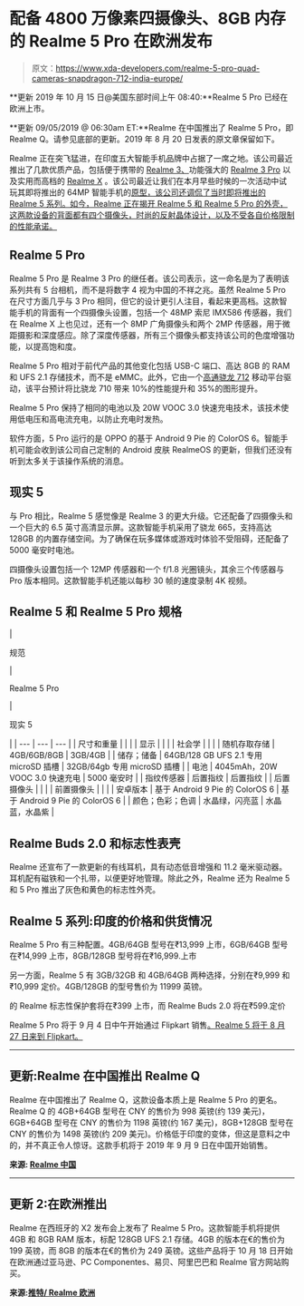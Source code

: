 # 配备 4800 万像素四摄像头、8GB 内存的 Realme 5 Pro 在欧洲发布

> 原文：<https://www.xda-developers.com/realme-5-pro-quad-cameras-snapdragon-712-india-europe/>

**更新 2019 年 10 月 15 日@美国东部时间上午 08:40:**Realme 5 Pro 已经在欧洲上市。

**更新 09/05/2019 @ 06:30am ET:**Realme 在中国推出了 Realme 5 Pro，即 Realme Q。请参见底部的更新。2019 年 8 月 20 日发表的原文章保留如下。

Realme 正在突飞猛进，在印度五大智能手机品牌中占据了一席之地。该公司最近推出了几款优质产品，包括便于携带的 [Realme 3、](https://www.xda-developers.com/realme-3-review-a-solid-device-in-a-crowded-market/)功能强大的 [Realme 3 Pro](https://www.xda-developers.com/realme-3-pro-first-impressions-hands-on-review/) 以及实用而高档的 [Realme X](https://www.xda-developers.com/realme-x-review-premium-affordable/) 。该公司最近让我们在本月早些时候的一次活动中试玩其即将推出的 64MP 智能手机的[原型，该公司还调侃了当时即将推出的 Realme 5 系列。如今，Realme 正在揭开 Realme 5 和 Realme 5 Pro 的外壳，这两款设备的背面都有四个摄像头，时尚的反射晶体设计，以及不受各自价格限制的性能承诺。](https://www.xda-developers.com/realme-64mp-quad-camera-prototype-hands-on/)

## Realme 5 Pro

Realme 5 Pro 是 Realme 3 Pro 的继任者。该公司表示，这一命名是为了表明该系列共有 5 台相机，而不是将数字 4 视为中国的不祥之兆。虽然 Realme 5 Pro 在尺寸方面几乎与 3 Pro 相同，但它的设计更引人注目，看起来更高档。这款智能手机的背面有一个四摄像头设置，包括一个 48MP 索尼 IMX586 传感器，我们在 Realme X 上也见过，还有一个 8MP 广角摄像头和两个 2MP 传感器，用于微距摄影和深度感应。除了深度传感器，所有三个摄像头都支持该公司的色度增强功能，以提高饱和度。

Realme 5 Pro 相对于前代产品的其他变化包括 USB-C 端口、高达 8GB 的 RAM 和 UFS 2.1 存储技术，而不是 eMMC。此外，它由一个[高通骁龙 712](https://www.xda-developers.com/qualcomm-snapdragon-712-announced/) 移动平台驱动，该平台预计将比骁龙 710 带来 10%的性能提升和 35%的图形提升。

Realme 5 Pro 保持了相同的电池以及 20W VOOC 3.0 快速充电技术，该技术使用低电压和高电流充电，以防止充电时发热。

软件方面，5 Pro 运行的是 OPPO 的基于 Android 9 Pie 的 ColorOS 6。智能手机可能会收到该公司自己定制的 Android 皮肤 RealmeOS 的更新，但我们还没有听到太多关于该操作系统的消息。

## 现实 5

与 Pro 相比，Realme 5 感觉像是 Realme 3 的更大升级。它还配备了四摄像头和一个巨大的 6.5 英寸高清显示屏。这款智能手机采用了骁龙 665，支持高达 128GB 的内置存储空间。为了确保在玩多媒体或游戏时体验不受阻碍，还配备了 5000 毫安时电池。

四摄像头设置包括一个 12MP 传感器和一个 f/1.8 光圈镜头，其余三个传感器与 Pro 版本相同。这款智能手机还能以每秒 30 帧的速度录制 4K 视频。

## Realme 5 和 Realme 5 Pro 规格

| 

规范

 | 

Realme 5 Pro

 | 

现实 5

 |
| --- | --- | --- |
| 尺寸和重量 |  |  |
| 显示 |  |  |
| 社会学 |  |  |
| 随机存取存储 | 4GB/6GB/8GB | 3GB/4GB |
| 储存；储备 | 64GB/128 GB UFS 2.1 专用 microSD 插槽 | 32GB/64gb 专用 microSD 插槽 |
| 电池 | 4045mAh，20W VOOC 3.0 快速充电 | 5000 毫安时 |
| 指纹传感器 | 后置指纹 | 后置指纹 |
| 后置摄像头 |  |  |
| 前置摄像头 |  |  |
| 安卓版本 | 基于 Android 9 Pie 的 ColorOS 6 | 基于 Android 9 Pie 的 ColorOS 6 |
| 颜色；色彩；色调 | 水晶绿，闪亮蓝 | 水晶蓝，水晶紫 |

## Realme Buds 2.0 和标志性表壳

Realme 还宣布了一款更新的有线耳机，具有动态低音增强和 11.2 毫米驱动器。耳机配有磁铁和一个扎带，以便更好地管理。除此之外，Realme 还为 Realme 5 和 5 Pro 推出了灰色和黄色的标志性外壳。

## Realme 5 系列:印度的价格和供货情况

Realme 5 Pro 有三种配置。4GB/64GB 型号在₹13,999 上市，6GB/64GB 型号在₹14,999 上市，8GB/128GB 型号将在₹16,999.上市

另一方面，Realme 5 有 3GB/32GB 和 4GB/64GB 两种选择，分别在₹9,999 和₹10,999 定价。4GB/128GB 的型号售价为 11999 英镑。

的 Realme 标志性保护套将在₹399 上市，而 Realme Buds 2.0 将在₹599.定价

Realme 5 Pro 将于 9 月 4 日中午开始通过 Flipkart 销售[。Realme 5 将于 8 月 27 日来到 Flipkart。](https://www.flipkart.com/realme-5-new-launch-37s7-store?otracker=hp_bannerads_1_1.bannerAdCard.BANNERADS_Cat-mob-hpw-slot-1_5DITMRRTXXF3)

* * *

## 更新:Realme 在中国推出 Realme Q

Realme 在中国推出了 Realme Q，这款设备本质上是 Realme 5 Pro 的更名。Realme Q 的 4GB+64GB 型号在 CNY 的售价为 998 英镑(约 139 美元)，6GB+64GB 型号在 CNY 的售价为 1198 英镑(约 167 美元)，8GB+128GB 型号在 CNY 的售价为 1498 英镑(约 209 美元)。价格低于印度的变体，但这是意料之中的，并不真正令人惊讶。这款手机将于 2019 年 9 月 9 日在中国开始销售。

**来源: [Realme 中国](https://www.realme.com/realme-q)**

* * *

## 更新 2:在欧洲推出

Realme 在西班牙的 X2 发布会上发布了 Realme 5 Pro。这款智能手机将提供 4GB 和 8GB RAM 版本，标配 128GB UFS 2.1 存储。4GB 的版本在€的售价为 199 英镑，而 8GB 的版本在€的售价为 249 英镑。这些产品将于 10 月 18 日开始在欧洲通过亚马逊、PC Componentes、易贝、阿里巴巴和 Realme 官方网站购买。

**来源:[推特/ Realme 欧洲](https://twitter.com/realmeeurope/status/1184031788835966976)**